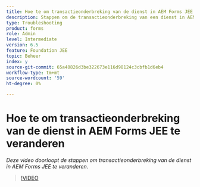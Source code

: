 ```yaml
---
title: Hoe te om transactieonderbreking van de dienst in AEM Forms JEE te veranderen
description: Stappen om de transactieonderbreking van een dienst in AEM Forms JEE te verhogen of te verminderen
type: Troubleshooting
product: forms
role: Admin
level: Intermediate
version: 6.5
feature: Foundation JEE
topic: Beheer
index: y
source-git-commit: 65a40826d3be322673e116d98124c3cbfb1d6eb4
workflow-type: tm+mt
source-wordcount: '59'
ht-degree: 0%

---
```



# Hoe te om transactieonderbreking van de dienst in AEM Forms JEE te veranderen

*Deze video doorloopt de stappen om transactieonderbreking van de dienst in AEM Forms JEE te veranderen.*

>[!VIDEO](https://video.tv.adobe.com/v/335495?quality=9&learn=on)
